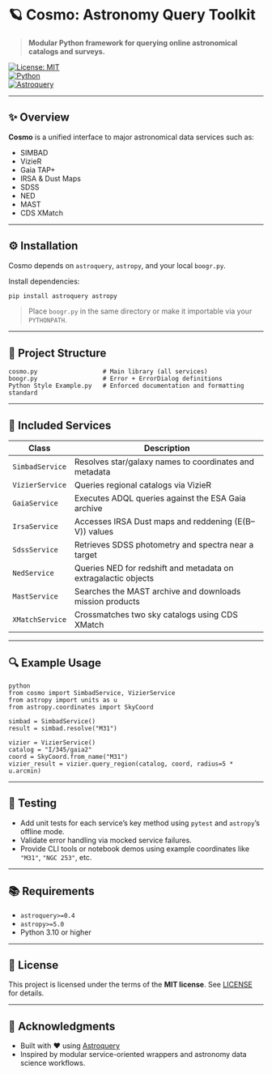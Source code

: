 # 🪐 Cosmo: Astronomy Query Toolkit

> **Modular Python framework for querying online astronomical catalogs and surveys.**

[![License: MIT](https://img.shields.io/badge/License-MIT-blue.svg)](LICENSE)  
[![Python](https://img.shields.io/badge/Python-3.10+-blue.svg)](https://www.python.org/)  
[![Astroquery](https://img.shields.io/badge/Astroquery-✔︎-purple.svg)](https://astroquery.readthedocs.io/)

---

## ✨ Overview

**Cosmo** is a unified interface to major astronomical data services such as:

- SIMBAD
- VizieR
- Gaia TAP+
- IRSA & Dust Maps
- SDSS
- NED
- MAST
- CDS XMatch


---

## ⚙️ Installation

Cosmo depends on `astroquery`, `astropy`, and your local `boogr.py`.

Install dependencies:

```bash
pip install astroquery astropy
```

> Place `boogr.py` in the same directory or make it importable via your `PYTHONPATH`.

---

## 🧱 Project Structure

```
cosmo.py                  # Main library (all services)
boogr.py                  # Error + ErrorDialog definitions
Python Style Example.py   # Enforced documentation and formatting standard
```

---

## 🧩 Included Services

| Class              | Description                                                   |
|-------------------|---------------------------------------------------------------|
| `SimbadService`    | Resolves star/galaxy names to coordinates and metadata        |
| `VizierService`    | Queries regional catalogs via VizieR                          |
| `GaiaService`      | Executes ADQL queries against the ESA Gaia archive            |
| `IrsaService`      | Accesses IRSA Dust maps and reddening (E(B–V)) values         |
| `SdssService`      | Retrieves SDSS photometry and spectra near a target           |
| `NedService`       | Queries NED for redshift and metadata on extragalactic objects|
| `MastService`      | Searches the MAST archive and downloads mission products      |
| `XMatchService`    | Crossmatches two sky catalogs using CDS XMatch                |



---

## 🔍 Example Usage

```
python
from cosmo import SimbadService, VizierService
from astropy import units as u
from astropy.coordinates import SkyCoord

simbad = SimbadService()
result = simbad.resolve("M31")

vizier = VizierService()
catalog = "I/345/gaia2"
coord = SkyCoord.from_name("M31")
vizier_result = vizier.query_region(catalog, coord, radius=5 * u.arcmin)
```




---

## 🧪 Testing

- Add unit tests for each service’s key method using `pytest` and `astropy`’s offline mode.
- Validate error handling via mocked service failures.
- Provide CLI tools or notebook demos using example coordinates like `"M31"`, `"NGC 253"`, etc.

---

## 📚 Requirements

- `astroquery>=0.4`
- `astropy>=5.0`
- Python 3.10 or higher

---

## 📜 License

This project is licensed under the terms of the **MIT license**. See [LICENSE](LICENSE) for details.

---

## 🙌 Acknowledgments

- Built with ❤️ using [Astroquery](https://astroquery.readthedocs.io/)
- Inspired by modular service-oriented wrappers and astronomy data science workflows.